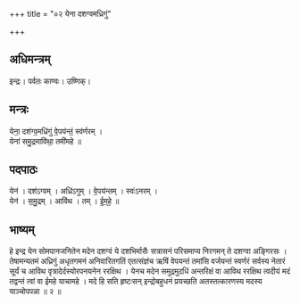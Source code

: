 +++
title = "०२ येना दशग्वमध्रिगुं"

+++
## अधिमन्त्रम्
इन्द्रः। पर्वतः काण्वः। उष्णिक्।

## मन्त्रः
येना॒ दश॑ग्व॒मध्रि॑गुं वे॒पय॑न्तं॒ स्व॑र्णरम् ।  
येना॑ समु॒द्रमावि॑था॒ तमी॑महे ॥

## पदपाठः
येन॑ । दश॑ऽग्वम् । अध्रि॑ऽगुम् । वे॒पय॑न्तम् । स्वः॑ऽनरम् ।  
येन॑ । स॒मु॒द्रम् । आवि॑थ । तम् । ई॒म॒हे॒ ॥

## भाष्यम्
हे इन्द्र येन सोमपानजनितेन मदेन दशग्वं ये दशभिर्मासैः सत्रासनं परिसमाप्य निरगमन् ते दशग्वा अङ्गिरसः । तेषामन्यतमं अध्रिगुं अधृतगमनं अनिवारितगतिं एतत्संज्ञंच ऋषिं वेपयन्तं तमांसि वर्जयन्तं स्वर्णरं सर्वस्य नेतारं सूर्यं च आविथ वृत्रादेर्दस्योरपनयनेन ररक्षिथ । येनच मदेन समुद्रमुदधिं अन्तरिक्षं वा आविथ ररक्षिथ त्वदीयं मदं तद्वन्तं त्वां वा ईमहे याचामहे । मदे हि सति हृष्टःसन् इन्द्रोबहुधनं प्रयच्छति अतस्तत्कारणस्य मदस्य याञ्चोपपन्ना ॥ २ ॥